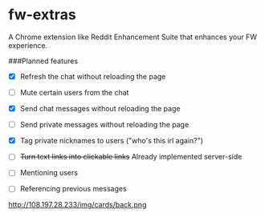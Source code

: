 # fw-extras
A Chrome extension like Reddit Enhancement Suite that enhances your FW experience.


###Planned features
- [X] Refresh the chat without reloading the page
- [ ] Mute certain users from the chat
- [X] Send chat messages without reloading the page
- [ ] Send private messages without reloading the page
- [X] Tag private nicknames to users ("who's this irl again?")
- [ ] ~~Turn text links into clickable links~~ Already implemented server-side
- [ ] Mentioning users
- [ ] Referencing previous messages


http://108.197.28.233/img/cards/back.png
